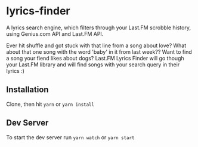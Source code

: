 # lyrics-finder

A lyrics search engine, which filters through your Last.FM scrobble
history, using Genius.com API and Last.FM API.

Ever hit shuffle and got stuck with that line from a song about love? What about
that one song with the word 'baby' in it from last week?? Want to find a song
your fiend likes about dogs? Last.FM Lyrics Finder will go though your
Last.FM library and will find songs with your search query in their lyrics :)

## Installation
Clone, then hit `yarn` or `yarn install`

## Dev Server
To start the dev server run `yarn watch` or  `yarn start`
